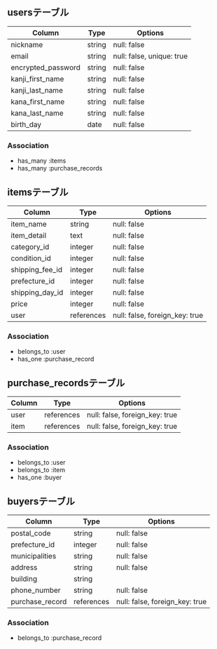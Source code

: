 ## usersテーブル

| Column             | Type   | Options                   |
| ------------------ | ------ | ------------------------- |
| nickname           | string | null: false               |
| email              | string | null: false, unique: true |
| encrypted_password | string | null: false |
| kanji_first_name   | string | null: false |
| kanji_last_name    | string | null: false |
| kana_first_name    | string | null: false |
| kana_last_name     | string | null: false |
| birth_day          | date   | null: false |

### Association
- has_many :items
- has_many :purchase_records


## itemsテーブル

| Column           | Type    | Options     |
| ---------------- | ------- | ----------- |
| item_name        | string  | null: false |
| item_detail      | text    | null: false |
| category_id      | integer | null: false |
| condition_id     | integer | null: false |
| shipping_fee_id  | integer | null: false |
| prefecture_id    | integer | null: false |
| shipping_day_id  | integer | null: false |
| price            | integer | null: false |
| user          | references | null: false, foreign_key: true |

### Association
- belongs_to :user
- has_one :purchase_record


## purchase_recordsテーブル

| Column   | Type       | Options                        |
| -------- | ---------- | ------------------------------ |
| user  | references | null: false, foreign_key: true |
| item  | references | null: false, foreign_key: true |

### Association
- belongs_to :user
- belongs_to :item
- has_one :buyer


## buyersテーブル

| Column         | Type    | Options                   |
| -------------- | ------- | ------------------------- |
| postal_code    | string  | null: false |
| prefecture_id  | integer | null: false |
| municipalities | string  | null: false |
| address        | string  | null: false |
| building       | string  |             |
| phone_number   | string  | null: false |
| purchase_record | references | null: false, foreign_key: true |

### Association
- belongs_to :purchase_record
